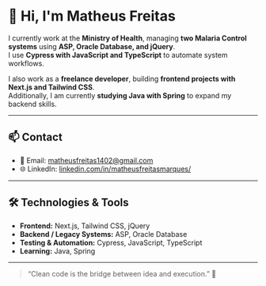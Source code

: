 # 👋 Hi, I'm Matheus Freitas

I currently work at the **Ministry of Health**, managing **two Malaria Control systems** using **ASP, Oracle Database, and jQuery**.  
I use **Cypress with JavaScript and TypeScript** to automate system workflows.  

I also work as a **freelance developer**, building **frontend projects with Next.js and Tailwind CSS**.  
Additionally, I am currently **studying Java with Spring** to expand my backend skills.

---

## 📫 Contact

- 📧 Email: [matheusfreitas1402@gmail.com](mailto:matheusfreitas1402@gmail.com)  
- 🌐 LinkedIn: [linkedin.com/in/matheusfreitasmarques/](https://www.linkedin.com/in/matheusfreitasmarques/)  

---

## 🛠 Technologies & Tools

- **Frontend:** Next.js, Tailwind CSS, jQuery  
- **Backend / Legacy Systems:** ASP, Oracle Database  
- **Testing & Automation:** Cypress, JavaScript, TypeScript  
- **Learning:** Java, Spring  

---

> “Clean code is the bridge between idea and execution.” 🚀

